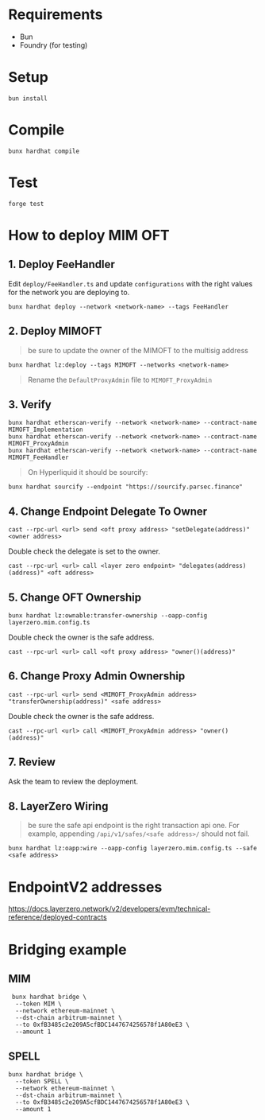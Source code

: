 # Requirements

- Bun
- Foundry (for testing)

# Setup

```
bun install
```

# Compile

```
bunx hardhat compile
```

# Test

```
forge test
```

# How to deploy MIM OFT

## 1. Deploy FeeHandler

Edit `deploy/FeeHandler.ts` and update `configurations` with the right values for the network you are deploying to.

```
bunx hardhat deploy --network <network-name> --tags FeeHandler
```

## 2. Deploy MIMOFT

> be sure to update the owner of the MIMOFT to the multisig address

```
bunx hardhat lz:deploy --tags MIMOFT --networks <network-name>
```

> Rename the `DefaultProxyAdmin` file to `MIMOFT_ProxyAdmin`

## 3. Verify

```
bunx hardhat etherscan-verify --network <network-name> --contract-name MIMOFT_Implementation
bunx hardhat etherscan-verify --network <network-name> --contract-name MIMOFT_ProxyAdmin
bunx hardhat etherscan-verify --network <network-name> --contract-name MIMOFT_FeeHandler
```

> On Hyperliquid it should be sourcify:
```
bunx hardhat sourcify --endpoint "https://sourcify.parsec.finance"
```

## 4. Change Endpoint Delegate To Owner
```
cast --rpc-url <url> send <oft proxy address> "setDelegate(address)" <owner address>
```

Double check the delegate is set to the owner.
```
cast --rpc-url <url> call <layer zero endpoint> "delegates(address)(address)" <oft address>
```

## 5. Change OFT Ownership

```
bunx hardhat lz:ownable:transfer-ownership --oapp-config layerzero.mim.config.ts
```

Double check the owner is the safe address.
```
cast --rpc-url <url> call <oft proxy address> "owner()(address)"
```

## 6. Change Proxy Admin Ownership
```
cast --rpc-url <url> send <MIMOFT_ProxyAdmin address> "transferOwnership(address)" <safe address>
```

Double check the owner is the safe address.
```
cast --rpc-url <url> call <MIMOFT_ProxyAdmin address> "owner()(address)"
```

## 7. Review

Ask the team to review the deployment.

## 8. LayerZero Wiring

> be sure the safe api endpoint is the right transaction api one.
> For example, appending `/api/v1/safes/<safe address>/` should not fail.
```
bunx hardhat lz:oapp:wire --oapp-config layerzero.mim.config.ts --safe <safe address>
```

# EndpointV2 addresses

https://docs.layerzero.network/v2/developers/evm/technical-reference/deployed-contracts

# Bridging example

## MIM

```
 bunx hardhat bridge \
  --token MIM \
  --network ethereum-mainnet \
  --dst-chain arbitrum-mainnet \
  --to 0xfB3485c2e209A5cfBDC1447674256578f1A80eE3 \
  --amount 1
```

## SPELL

```
bunx hardhat bridge \
  --token SPELL \
  --network ethereum-mainnet \
  --dst-chain arbitrum-mainnet \
  --to 0xfB3485c2e209A5cfBDC1447674256578f1A80eE3 \
  --amount 1
```
